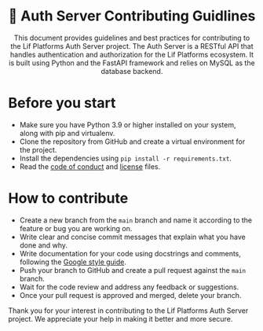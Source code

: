 <h1 align="center">🤝 Auth Server Contributing Guidlines</h1>
<p align="center">This document provides guidelines and best practices for contributing to the Lif Platforms Auth Server project. The Auth Server is a RESTful API that handles authentication and authorization for the Lif Platforms ecosystem. It is built using Python and the FastAPI framework and relies on MySQL as the database backend.</p>

# Before you start

- Make sure you have Python 3.9 or higher installed on your system, along with pip and virtualenv.
- Clone the repository from GitHub and create a virtual environment for the project.
- Install the dependencies using `pip install -r requirements.txt`.
- Read the [code of conduct](CODE_OF_CONDUCT.md) and [license](LICENSE) files.

# How to contribute

- Create a new branch from the `main` branch and name it according to the feature or bug you are working on.
- Write clear and concise commit messages that explain what you have done and why.
- Write documentation for your code using docstrings and comments, following the [Google style guide](https://google.github.io/styleguide/pyguide.html).
- Push your branch to GitHub and create a pull request against the `main` branch.
- Wait for the code review and address any feedback or suggestions.
- Once your pull request is approved and merged, delete your branch.

Thank you for your interest in contributing to the Lif Platforms Auth Server project. We appreciate your help in making it better and more secure.
